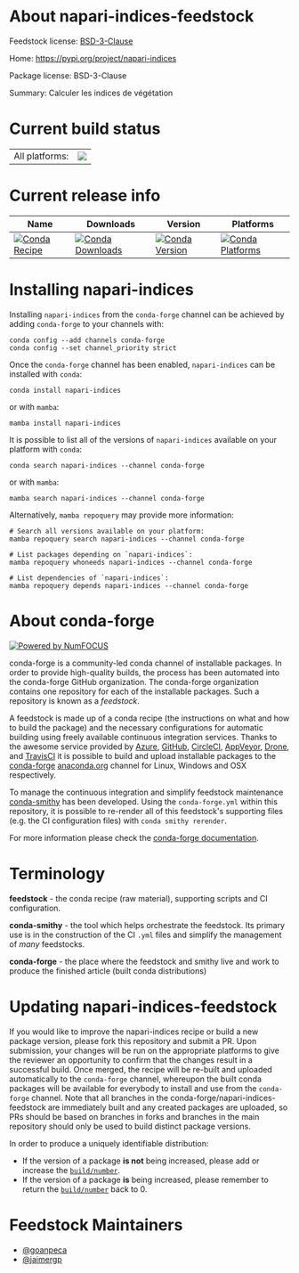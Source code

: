 About napari-indices-feedstock
==============================

Feedstock license: [BSD-3-Clause](https://github.com/conda-forge/napari-indices-feedstock/blob/main/LICENSE.txt)

Home: https://pypi.org/project/napari-indices

Package license: BSD-3-Clause

Summary: Calculer les indices de végétation

Current build status
====================


<table><tr><td>All platforms:</td>
    <td>
      <a href="https://dev.azure.com/conda-forge/feedstock-builds/_build/latest?definitionId=20881&branchName=main">
        <img src="https://dev.azure.com/conda-forge/feedstock-builds/_apis/build/status/napari-indices-feedstock?branchName=main">
      </a>
    </td>
  </tr>
</table>

Current release info
====================

| Name | Downloads | Version | Platforms |
| --- | --- | --- | --- |
| [![Conda Recipe](https://img.shields.io/badge/recipe-napari--indices-green.svg)](https://anaconda.org/conda-forge/napari-indices) | [![Conda Downloads](https://img.shields.io/conda/dn/conda-forge/napari-indices.svg)](https://anaconda.org/conda-forge/napari-indices) | [![Conda Version](https://img.shields.io/conda/vn/conda-forge/napari-indices.svg)](https://anaconda.org/conda-forge/napari-indices) | [![Conda Platforms](https://img.shields.io/conda/pn/conda-forge/napari-indices.svg)](https://anaconda.org/conda-forge/napari-indices) |

Installing napari-indices
=========================

Installing `napari-indices` from the `conda-forge` channel can be achieved by adding `conda-forge` to your channels with:

```
conda config --add channels conda-forge
conda config --set channel_priority strict
```

Once the `conda-forge` channel has been enabled, `napari-indices` can be installed with `conda`:

```
conda install napari-indices
```

or with `mamba`:

```
mamba install napari-indices
```

It is possible to list all of the versions of `napari-indices` available on your platform with `conda`:

```
conda search napari-indices --channel conda-forge
```

or with `mamba`:

```
mamba search napari-indices --channel conda-forge
```

Alternatively, `mamba repoquery` may provide more information:

```
# Search all versions available on your platform:
mamba repoquery search napari-indices --channel conda-forge

# List packages depending on `napari-indices`:
mamba repoquery whoneeds napari-indices --channel conda-forge

# List dependencies of `napari-indices`:
mamba repoquery depends napari-indices --channel conda-forge
```


About conda-forge
=================

[![Powered by
NumFOCUS](https://img.shields.io/badge/powered%20by-NumFOCUS-orange.svg?style=flat&colorA=E1523D&colorB=007D8A)](https://numfocus.org)

conda-forge is a community-led conda channel of installable packages.
In order to provide high-quality builds, the process has been automated into the
conda-forge GitHub organization. The conda-forge organization contains one repository
for each of the installable packages. Such a repository is known as a *feedstock*.

A feedstock is made up of a conda recipe (the instructions on what and how to build
the package) and the necessary configurations for automatic building using freely
available continuous integration services. Thanks to the awesome service provided by
[Azure](https://azure.microsoft.com/en-us/services/devops/), [GitHub](https://github.com/),
[CircleCI](https://circleci.com/), [AppVeyor](https://www.appveyor.com/),
[Drone](https://cloud.drone.io/welcome), and [TravisCI](https://travis-ci.com/)
it is possible to build and upload installable packages to the
[conda-forge](https://anaconda.org/conda-forge) [anaconda.org](https://anaconda.org/)
channel for Linux, Windows and OSX respectively.

To manage the continuous integration and simplify feedstock maintenance
[conda-smithy](https://github.com/conda-forge/conda-smithy) has been developed.
Using the ``conda-forge.yml`` within this repository, it is possible to re-render all of
this feedstock's supporting files (e.g. the CI configuration files) with ``conda smithy rerender``.

For more information please check the [conda-forge documentation](https://conda-forge.org/docs/).

Terminology
===========

**feedstock** - the conda recipe (raw material), supporting scripts and CI configuration.

**conda-smithy** - the tool which helps orchestrate the feedstock.
                   Its primary use is in the construction of the CI ``.yml`` files
                   and simplify the management of *many* feedstocks.

**conda-forge** - the place where the feedstock and smithy live and work to
                  produce the finished article (built conda distributions)


Updating napari-indices-feedstock
=================================

If you would like to improve the napari-indices recipe or build a new
package version, please fork this repository and submit a PR. Upon submission,
your changes will be run on the appropriate platforms to give the reviewer an
opportunity to confirm that the changes result in a successful build. Once
merged, the recipe will be re-built and uploaded automatically to the
`conda-forge` channel, whereupon the built conda packages will be available for
everybody to install and use from the `conda-forge` channel.
Note that all branches in the conda-forge/napari-indices-feedstock are
immediately built and any created packages are uploaded, so PRs should be based
on branches in forks and branches in the main repository should only be used to
build distinct package versions.

In order to produce a uniquely identifiable distribution:
 * If the version of a package **is not** being increased, please add or increase
   the [``build/number``](https://docs.conda.io/projects/conda-build/en/latest/resources/define-metadata.html#build-number-and-string).
 * If the version of a package **is** being increased, please remember to return
   the [``build/number``](https://docs.conda.io/projects/conda-build/en/latest/resources/define-metadata.html#build-number-and-string)
   back to 0.

Feedstock Maintainers
=====================

* [@goanpeca](https://github.com/goanpeca/)
* [@jaimergp](https://github.com/jaimergp/)

